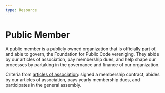 ```yaml
---
type: Resource
---
```


# Public Member

A public member is a publicly owned organization that is officially part of, and able to govern, the Foundation for Public Code vereniging. They abide by our articles of association, pay membership dues, and help shape our processes by partaking in the governance and finance of our organization.

Criteria from [articles of association](../organization/articles-of-association.md): signed a membership contract, abides by our articles of association, pays yearly membership dues, and participates in the general assembly.
